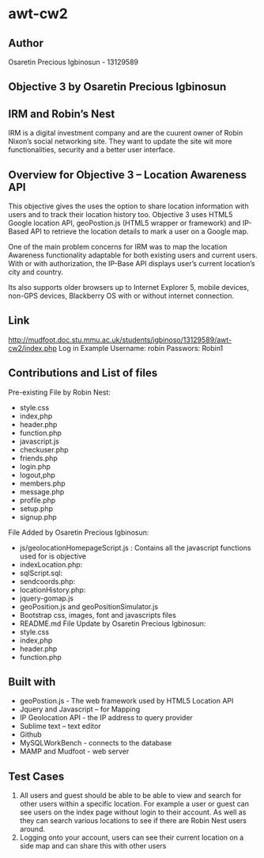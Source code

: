# awt-cw2 

## Author
Osaretin Precious Igbinosun - 13129589

## Objective 3 by Osaretin Precious Igbinosun
## IRM and Robin’s Nest
IRM is a digital investment company and are the cuurent owner of Robin Nixon’s social networking site. They want to update the site wit more functionalities, security and a better user interface.  

## Overview for Objective 3 – Location Awareness API
This objective gives the uses the option to share location information with users and to track their location history too. Objective 3 uses HTML5 Google location API, geoPostion.js (HTML5 wrapper or framework) and IP-Based API to retrieve the location details to mark a user on a Google map. 

One of the main problem concerns for IRM was to map the location Awareness functionality adaptable for both existing users and current users.  With or with authorization, the IP-Base API displays user’s current location’s city and country. 

Its also supports older browsers up to Internet Explorer 5, mobile devices, non-GPS devices, Blackberry OS with or without internet connection.
## Link

http://mudfoot.doc.stu.mmu.ac.uk/students/igbinoso/13129589/awt-cw2/index.php 
Log in Example
Username: robin
Passwors: Robin1

## Contributions and List of files
Pre-existing File by Robin Nest:
-	style.css
-	index,php
-	header.php
-	function.php
-	javascript.js
-	checkuser.php
-	friends.php
-	login.php
-	logout,php
-	members.php
-	message.php
-	profile.php
-	setup.php
-	signup.php

File Added by Osaretin Precious Igbinosun:
-	js/geolocationHomepageScript.js : Contains all the javascript functions used for is objective
-	indexLocation.php:
-	sqlScript.sql:
-	sendcoords.php:
-	locationHistory.php:
-	jquery-gomap.js
-	geoPosition.js and geoPositionSimulator.js 
-	Bootstrap css, images, font and javascripts files 
-	README.md
File Update by Osaretin Precious Igbinosun:
-	style.css 
-	index,php
-	header.php
-	function.php

## Built with 

-	geoPostion.js - The web framework used by HTML5 Location API
-	Jquery and Javascript – for Mapping
-	IP Geolocation API - the IP address to query provider
-	Sublime text – text editor
-	Github 
-	MySQLWorkBench -  connects to the database 
-	MAMP and Mudfoot - web server


## Test Cases
1.	All users and guest should be able to be able to view and search for other users within a specific location. For example a user or guest  can see users on the index page without login to their account. As well as they can search various locations to see if there are Robin Nest users around.
2.	Logging onto your account, users can see their current location on a side map and can share this with other users




